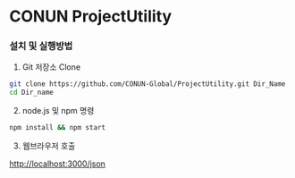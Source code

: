 # CONUN ProjectUtility

### 설치 및 실행방법 

1. Git 저장소 Clone

```bash
git clone https://github.com/CONUN-Global/ProjectUtility.git Dir_Name
cd Dir_name
```
2. node.js 및 npm 명령

```bash
npm install && npm start
```

3. 웹브라우저 호출 


[http://localhost:3000/json](http://localhost:3000/json, "ProjectUtility")
